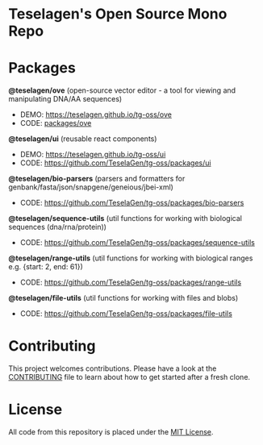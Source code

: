 # Teselagen's Open Source Mono Repo

# Packages

**@teselagen/ove** (open-source vector editor - a tool for viewing and manipulating DNA/AA sequences)

- DEMO: https://teselagen.github.io/tg-oss/ove
- CODE: [packages/ove](./packages/ove)

**@teselagen/ui** (reusable react components)

- DEMO: https://teselagen.github.io/tg-oss/ui
- CODE: https://github.com/TeselaGen/tg-oss/packages/ui

**@teselagen/bio-parsers** (parsers and formatters for genbank/fasta/json/snapgene/geneious/jbei-xml)

- CODE: https://github.com/TeselaGen/tg-oss/packages/bio-parsers

**@teselagen/sequence-utils** (util functions for working with biological sequences (dna/rna/protein))

- CODE: https://github.com/TeselaGen/tg-oss/packages/sequence-utils

**@teselagen/range-utils** (util functions for working with biological ranges e.g. {start: 2, end: 61})

- CODE: https://github.com/TeselaGen/tg-oss/packages/range-utils

**@teselagen/file-utils** (util functions for working with files and blobs)

- CODE: https://github.com/TeselaGen/tg-oss/packages/file-utils

# Contributing

This project welcomes contributions. Please have a look at the [CONTRIBUTING](./CONTRIBUTING.md) file to learn about how to get started after a fresh clone.

# License

All code from this repository is placed under the [MIT License](./LICENSE).

